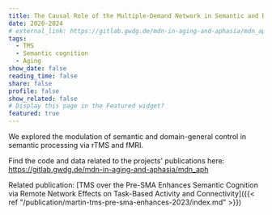 ```yaml
---
title: The Causal Role of the Multiple-Demand Network in Semantic and Domain-General Control
date: 2020-2024
# external_link: https://gitlab.gwdg.de/mdn-in-aging-and-aphasia/mdn_aph
tags:
  - TMS
  - Semantic cognition
  - Aging
show_date: false
reading_time: false
share: false
profile: false
show_related: false
# Display this page in the Featured widget?
featured: true
---
```


We explored the modulation of semantic and domain-general control in semantic processing via rTMS and fMRI.

Find the code and data related to the projects' publications here: https://gitlab.gwdg.de/mdn-in-aging-and-aphasia/mdn_aph

Related publication: [TMS over the Pre-SMA Enhances Semantic Cognition via Remote Network Effects on Task-Based Activity and Connectivity]({{< ref "/publication/martin-tms-pre-sma-enhances-2023/index.md" >}})

<!--more-->
